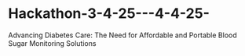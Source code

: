 # Hackathon-3-4-25---4-4-25-
Advancing Diabetes Care: The Need for Affordable and Portable Blood Sugar Monitoring Solutions

